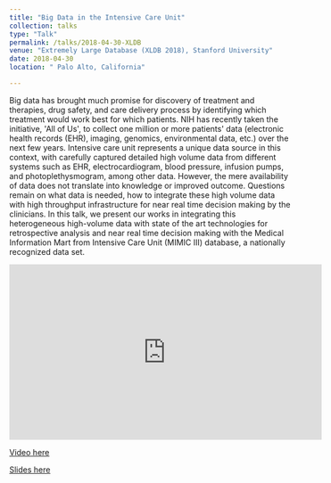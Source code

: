 ```yaml
---
title: "Big Data in the Intensive Care Unit"
collection: talks
type: "Talk"
permalink: /talks/2018-04-30-XLDB
venue: "Extremely Large Database (XLDB 2018), Stanford University"
date: 2018-04-30
location: " Palo Alto, California"

---
```


Big data has brought much promise for discovery of treatment and therapies, drug safety, and care delivery process by identifying which treatment would work best for which 
patients. NIH has recently taken the initiative, 'All of Us', to collect one million or more patients' data (electronic health records (EHR), imaging, genomics, environmental 
data, etc.) over the next few years. Intensive care unit represents a unique data source in this context, with carefully captured detailed high volume data from different 
systems such as EHR, electrocardiogram, blood pressure, infusion pumps, and photoplethysmogram, among other data. However, the mere availability of data does not translate 
into knowledge or improved outcome. Questions remain on what data is needed, how to integrate these high volume data with high throughput infrastructure for near real time 
decision making by the clinicians. In this talk, we present our works in integrating this heterogeneous high-volume data with state of the art technologies for retrospective 
analysis and near real time decision making with the Medical Information Mart from Intensive Care Unit (MIMIC III) database, a nationally recognized data set.

<iframe width="560" height="315" src="https://www.youtube.com/embed/ZfdbTomIpxs?start=5" frameborder="0" allow="accelerometer; autoplay; encrypted-media; gyroscope; picture-in-picture" allowfullscreen></iframe>

[Video here](https://www.youtube.com/watch?v=ZfdbTomIpxs)

[Slides here](https://adibzaman.github.io/files/Talk_XLDB_04_30_18.pptx)